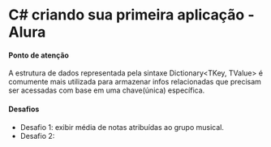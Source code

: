 # C# criando sua primeira aplicação - Alura

#### Ponto de atenção
A estrutura de dados representada pela sintaxe Dictionary<TKey, TValue> é comumente mais utilizada para armazenar infos relacionadas que precisam ser acessadas com base em uma chave(única) específica. 

#### Desafios
- Desafio 1: exibir média de notas atribuídas ao grupo musical.
- Desafio 2: 